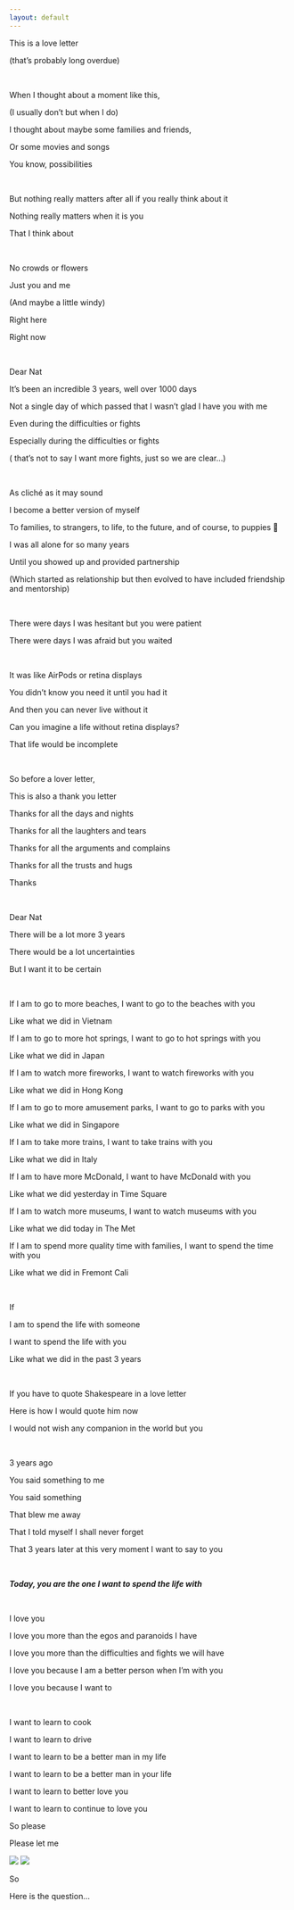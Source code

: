 ```yaml
---
layout: default
---
```


This is a love letter

(that’s probably long overdue)

&nbsp;

When I thought about a moment like this,

(I usually don’t but when I do)

I thought about maybe some families and friends,

Or some movies and songs

You know, possibilities

&nbsp;

But nothing really matters after all if you really think about it

Nothing really matters when it is you

That I think about

&nbsp;

No crowds or flowers

Just you and me

(And maybe a little windy)

Right here

Right now

&nbsp;

Dear Nat

It’s been an incredible 3 years, well over 1000 days

Not a single day of which passed that I wasn’t glad I have you with me

Even during the difficulties or fights

Especially during the difficulties or fights

( that’s not to say I want more fights, just so we are clear…)

&nbsp;

As cliché as it may sound

I become a better version of myself

To families, to strangers, to life, to the future, and of course, to puppies 🐶

I was all alone for so many years

Until you showed up and provided partnership

(Which started as relationship but then evolved to have included friendship and mentorship)

&nbsp;

There were days I was hesitant but you were patient

There were days I was afraid but you waited

&nbsp;

It was like AirPods or retina displays

You didn’t know you need it until you had it

And then you can never live without it

Can you imagine a life without retina displays?

That life would be incomplete

&nbsp;

So before a lover letter,

This is also a thank you letter

Thanks for all the days and nights

Thanks for all the laughters and tears

Thanks for all the arguments and complains

Thanks for all the trusts and hugs

Thanks

&nbsp;

Dear Nat

There will be a lot more 3 years

There would be a lot uncertainties

But I want it to be certain

&nbsp;

If I am to go to more beaches, I want to go to the beaches with you

Like what we did in Vietnam

If I am to go to more hot springs, I want to go to hot springs with you

Like what we did in Japan

If I am to watch more fireworks, I want to watch fireworks with you

Like what we did in Hong Kong

If I am to go to more amusement parks, I want to go to parks with you

Like what we did in Singapore

If I am to take more trains, I want to take trains with you

Like what we did in Italy

If I am to have more McDonald, I want to have McDonald with you

Like what we did yesterday in Time Square

If I am to watch more museums, I want to watch museums with you

Like what we did today in The Met

If I am to spend more quality time with families, I want to spend the time with you

Like what we did in Fremont Cali

&nbsp;

If

I am to spend the life with someone

I want to spend the life with you

Like what we did in the past 3 years

&nbsp;

If you have to quote Shakespeare in a love letter

Here is how I would quote him now

I would not wish any companion in the world but you

&nbsp;

3 years ago

You said something to me

You said something

That blew me away

That I told myself I shall never forget

That 3 years later at this very moment I want to say to you

&nbsp;

**_Today, you are the one I want to spend the life with_**

&nbsp;

I love you

I love you more than the egos and paranoids I have

I love you more than the difficulties and fights we will have

I love you because I am a better person when I’m with you

I love you because I want to

&nbsp;

I want to learn to cook

I want to learn to drive

I want to learn to be a better man in my life

I want to learn to be a better man in your life

I want to learn to better love you

I want to learn to continue to love you

So please

Please let me

![](/image-1.JPG)
![](/image.JPG)

So

Here is the question…
